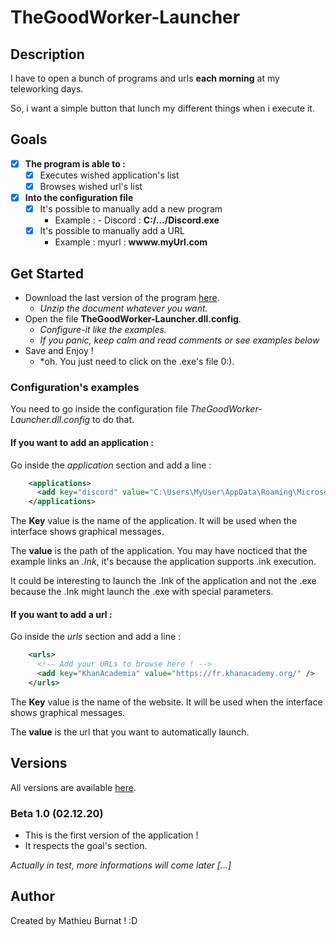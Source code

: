 # TheGoodWorker-Launcher
## Description
I have to open a bunch of programs and urls **each morning** at my teleworking days.

So, i want a simple button that lunch my different things when i execute it.

## Goals
- [x] **The program is able to :**
    - [x] Executes wished application's list
    - [x] Browses wished url's list
- [x] **Into the configuration file**
    - [x] It's possible to manually add a new program
        - Example : - Discord : **C:/.../Discord.exe**
    - [x] It's possible to manually add a URL
        - Example : myurl : **wwww.myUrl.com**

## Get Started
- Download the last version of the program [here](https://github.com/MathieuBurnat/TheGoodWorker-Launcher/tree/dev/installer).
    - *Unzip the document whatever you want.*
- Open the file **TheGoodWorker-Launcher.dll.config**.
    - *Configure-it like the examples.*
    - *If you panic, keep calm and read comments or see examples below*
- Save and Enjoy  !
    - *oh. You just need to click on the .exe's file 0:).
### Configuration's examples

You need to go inside the configuration file *TheGoodWorker-Launcher.dll.config* to do that.

#### If you want to add an application :
Go inside the *application* section and add a line : 

```xml
    <applications>
      <add key="discord" value="C:\Users\MyUser\AppData\Roaming\Microsoft\Windows\Start Menu\Programs\Discord Inc\Discord.lnk" />
    </applications>
```
The **Key** value is the name of the application. It will be used when the interface shows graphical messages.

The **value** is the path of the application. You may have nocticed that the example links an *.Ink*, it's because the application supports .ink execution. 

It could be interesting to launch the .Ink of the application and not the .exe because the .Ink might launch the .exe with special parameters.
#### If you want to add a url :
Go inside the *urls* section and add a line : 

```xml
    <urls>
      <!-- Add your URLs to browse here ! -->
      <add key="KhanAcademia" value="https://fr.khanacademy.org/" />
    </urls>
```
The **Key** value is the name of the website. It will be used when the interface shows graphical messages.

The **value** is the url that you want to automatically launch.

## Versions 
All versions are available [here](https://github.com/MathieuBurnat/TheGoodWorker-Launcher/tree/dev/installer).

### Beta 1.0 (02.12.20)
- This is the first version of the application !
- It respects the goal's section.

*Actually in test, more informations will come later [...]*

## Author
Created by Mathieu Burnat ! :D